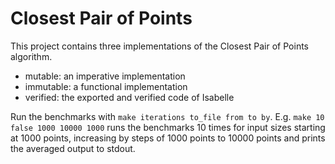 # Closest Pair of Points

This project contains three implementations of the Closest Pair of Points algorithm.

* mutable: an imperative implementation
* immutable: a functional implementation
* verified: the exported and verified code of Isabelle

Run the benchmarks with ```make iterations to_file from to by```. E.g. ```make 10 false 1000 10000 1000``` runs the benchmarks 10 times for input sizes starting at 1000 points, increasing by steps of 1000 points to 10000 points and prints the averaged output to stdout.